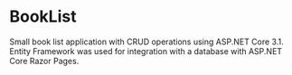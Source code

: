 # BookList
Small book list application with CRUD operations using ASP.NET Core 3.1. Entity Framework was used for integration with a database with ASP.NET Core Razor Pages.
